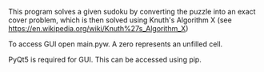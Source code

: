 This program solves a given sudoku by converting the puzzle into an exact cover problem, which is then solved using Knuth's Algorithm X (see https://en.wikipedia.org/wiki/Knuth%27s_Algorithm_X)

To access GUI open main.pyw. A zero represents an unfilled cell.

PyQt5 is required for GUI. This can be accessed using pip.
